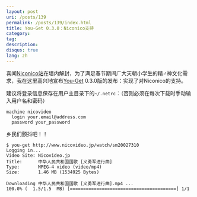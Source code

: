 ```yaml
---
layout: post
uri: /posts/139
permalink: /posts/139/index.html
title: You-Get 0.3.0：Niconico支持
category:
tag:
description:
disqus: true
lang: zh
---
```


喜闻[Niconico站](http://www.nicovideo.jp/)在墙内解封，为了满足春节期间广大天朝小学生的精♂神文化需求，我在这里高兴地宣布[You-Get](https://github.com/soimort/you-get) 0.3.0版的发布：实现了对Niconico的支持。

建议将登录信息保存在用户主目录下的`~/.netrc`：（否则必须在每次下载时手动输入用户名和密码）

    machine nicovideo
      login your.email@address.com
      password your_password

乡民们颤抖吧！！

```
$ you-get http://www.nicovideo.jp/watch/sm20027310
Logging in...
Video Site: Nicovideo.jp
Title:      中华人民共和国国歌 [义勇军进行曲]
Type:       MPEG-4 video (video/mp4)
Size:       1.46 MB (1534925 Bytes)

Downloading 中华人民共和国国歌 [义勇军进行曲].mp4 ...
100.0% (  1.5/1.5  MB) [========================================] 1/1
```

